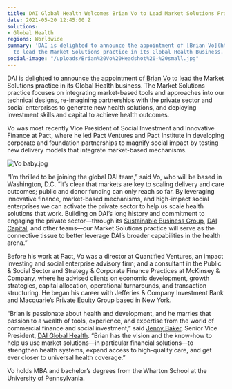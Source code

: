 ```yaml
---
title: DAI Global Health Welcomes Brian Vo to Lead Market Solutions Practice
date: 2021-05-20 12:45:00 Z
solutions:
- Global Health
regions: Worldwide
summary: 'DAI is delighted to announce the appointment of [Brian Vo](https://www.dai.com/who-we-are/our-team/brian-vo)
  to lead the Market Solutions practice in its Global Health Business. '
social-image: "/uploads/Brian%20Vo%20Headshot%20-%20small.jpg"
---
```


DAI is delighted to announce the appointment of [Brian Vo](https://www.dai.com/who-we-are/our-team/brian-vo) to lead the Market Solutions practice in its Global Health business. The Market Solutions practice focuses on integrating market-based tools and approaches into our technical designs, re-imagining partnerships with the private sector and social enterprises to generate new health solutions, and deploying investment skills and capital to achieve health outcomes.

Vo was most recently Vice President of Social Investment and Innovative Finance at Pact, where he led Pact Ventures and Pact Institute in developing corporate and foundation partnerships to magnify social impact by testing new delivery models that integrate market-based mechanisms. 

![Vo baby.jpg](/uploads/Vo%20baby.jpg)

“I’m thrilled to be joining the global DAI team,” said Vo, who will be based in Washington, D.C. “It’s clear that markets are key to scaling delivery and care outcomes; public and donor funding can only reach so far. By leveraging innovative finance, market-based mechanisms, and high-impact social enterprises we can activate the private sector to help us scale health solutions that work. Building on DAI’s long history and commitment to engaging the private sector—through its [Sustainable Business Group](https://www.dai.com/our-work/solutions/sustainable-business), [DAI Capital](https://www.dai.com/our-work/solutions/dai-capital), and other teams—our Market Solutions practice will serve as the connective tissue to better leverage DAI’s broader capabilities in the health arena.”

Before his work at Pact, Vo was a director at Quantified Ventures, an impact investing and social enterprise advisory firm; and a consultant in the Public & Social Sector and Strategy & Corporate Finance Practices at McKinsey & Company, where he advised clients on economic development, growth strategies, capital allocation, operational turnarounds, and transaction structuring. He began his career with Jefferies & Company Investment Bank and Macquarie’s Private Equity Group based in New York.

“Brian is passionate about health and development, and he marries that passion to a wealth of tools, experience, and expertise from the world of commercial finance and social investment,” said [Jenny Baker](https://www.dai.com/who-we-are/our-team/jenny-baker), Senior Vice President, [DAI Global Health](https://www.dai.com/our-work/solutions/global-health). “Brian has the vision and the know-how to help us use market solutions—in particular financial solutions—to strengthen health systems, expand access to high-quality care, and get ever closer to universal health coverage.”

Vo holds MBA and bachelor’s degrees from the Wharton School at the University of Pennsylvania.